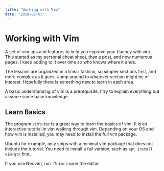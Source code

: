 ```yaml
---
title: "Working with Vim"
date: "2020-02-03"
---
```


# Working with Vim

A set of vim tips and features to help you improve your fluency with vim. This started as my personal cheat sheet, than a post, and now numerous pages. I keep adding to it over time so who knows where it ends.

The lessons are organized in a linear fashion, so simpler sections first, and more complex as it goes. Jump around to whatever section might be of interest. Hopefully there is something new to learn in each area.

A basic understanding of vim is a prerequisite, I try to explain everything but assume some base knowledge.

## Learn Basics

The program `vimtutor` is a great way to learn the basics of vim. It is an interactive tutorial in vim walking through vim. Depending on your OS and how vim is installed, you may need to install the full vim package.

Ubuntu for example, only ships with a minimal vim package that does not include the tutorial. You need to install a full version, such as `apt install vim-gtk` first.

If you use Neovim, run `:Tutor` inside the editor.
